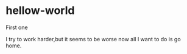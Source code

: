 # hellow-world
First one

I try to work harder,but it seems to be worse
now all I want to do is go home.
